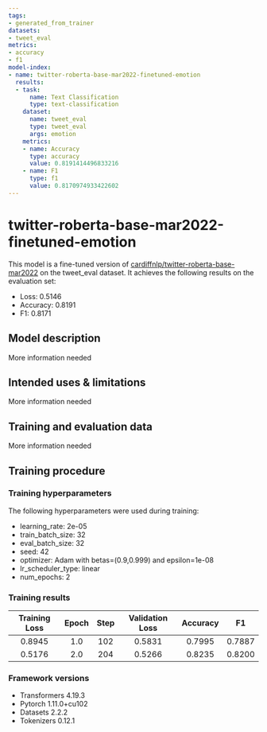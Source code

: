 ```yaml
---
tags:
- generated_from_trainer
datasets:
- tweet_eval
metrics:
- accuracy
- f1
model-index:
- name: twitter-roberta-base-mar2022-finetuned-emotion
  results:
  - task:
      name: Text Classification
      type: text-classification
    dataset:
      name: tweet_eval
      type: tweet_eval
      args: emotion
    metrics:
    - name: Accuracy
      type: accuracy
      value: 0.8191414496833216
    - name: F1
      type: f1
      value: 0.8170974933422602
---
```


<!-- This model card has been generated automatically according to the information the Trainer had access to. You
should probably proofread and complete it, then remove this comment. -->

# twitter-roberta-base-mar2022-finetuned-emotion

This model is a fine-tuned version of [cardiffnlp/twitter-roberta-base-mar2022](https://huggingface.co/cardiffnlp/twitter-roberta-base-mar2022) on the tweet_eval dataset.
It achieves the following results on the evaluation set:
- Loss: 0.5146
- Accuracy: 0.8191
- F1: 0.8171

## Model description

More information needed

## Intended uses & limitations

More information needed

## Training and evaluation data

More information needed

## Training procedure

### Training hyperparameters

The following hyperparameters were used during training:
- learning_rate: 2e-05
- train_batch_size: 32
- eval_batch_size: 32
- seed: 42
- optimizer: Adam with betas=(0.9,0.999) and epsilon=1e-08
- lr_scheduler_type: linear
- num_epochs: 2

### Training results

| Training Loss | Epoch | Step | Validation Loss | Accuracy | F1     |
|:-------------:|:-----:|:----:|:---------------:|:--------:|:------:|
| 0.8945        | 1.0   | 102  | 0.5831          | 0.7995   | 0.7887 |
| 0.5176        | 2.0   | 204  | 0.5266          | 0.8235   | 0.8200 |


### Framework versions

- Transformers 4.19.3
- Pytorch 1.11.0+cu102
- Datasets 2.2.2
- Tokenizers 0.12.1
